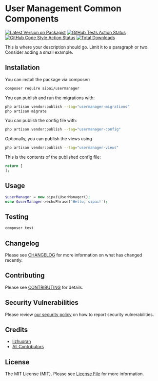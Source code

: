 # User Management Common Components

[![Latest Version on Packagist](https://img.shields.io/packagist/v/sipai/usermanager.svg?style=flat-square)](https://packagist.org/packages/sipai/usermanager)
[![GitHub Tests Action Status](https://img.shields.io/github/actions/workflow/status/sipai/usermanager/run-tests.yml?branch=main&label=tests&style=flat-square)](https://github.com/sipai/usermanager/actions?query=workflow%3Arun-tests+branch%3Amain)
[![GitHub Code Style Action Status](https://img.shields.io/github/actions/workflow/status/sipai/usermanager/fix-php-code-styling.yml?branch=main&label=code%20style&style=flat-square)](https://github.com/sipai/usermanager/actions?query=workflow%3A"Fix+PHP+code+styling"+branch%3Amain)
[![Total Downloads](https://img.shields.io/packagist/dt/sipai/usermanager.svg?style=flat-square)](https://packagist.org/packages/sipai/usermanager)



This is where your description should go. Limit it to a paragraph or two. Consider adding a small example.

## Installation

You can install the package via composer:

```bash
composer require sipai/usermanager
```

You can publish and run the migrations with:

```bash
php artisan vendor:publish --tag="usermanager-migrations"
php artisan migrate
```

You can publish the config file with:

```bash
php artisan vendor:publish --tag="usermanager-config"
```

Optionally, you can publish the views using

```bash
php artisan vendor:publish --tag="usermanager-views"
```

This is the contents of the published config file:

```php
return [
];
```

## Usage

```php
$userManager = new sipai\UserManager();
echo $userManager->echoPhrase('Hello, sipai!');
```

## Testing

```bash
composer test
```

## Changelog

Please see [CHANGELOG](CHANGELOG.md) for more information on what has changed recently.

## Contributing

Please see [CONTRIBUTING](.github/CONTRIBUTING.md) for details.

## Security Vulnerabilities

Please review [our security policy](../../security/policy) on how to report security vulnerabilities.

## Credits

- [lizhuoran](https://github.com/lizhuoran)
- [All Contributors](../../contributors)

## License

The MIT License (MIT). Please see [License File](LICENSE.md) for more information.
